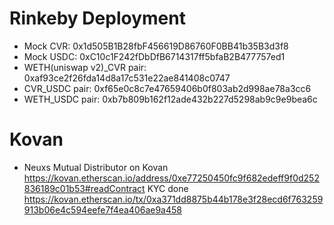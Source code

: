 # Rinkeby Deployment
 - Mock CVR:  0x1d505B1B28fbF456619D86760F0BB41b35B3d3f8
 - Mock USDC: 0xC10c1F242fDbDfB6714317ff5bfaB2B477757ed1
 - WETH(uniswap v2)_CVR pair: 0xaf93ce2f26fda14d8a17c531e22ae841408c0747
 - CVR_USDC pair: 0xf65e0c8c7e47659406b0f803ab2d998ae78a3cc6
 - WETH_USDC pair: 0xb7b809b162f12ade432b227d5298ab9c9e9bea6c

# Kovan
 - Neuxs Mutual Distributor on Kovan
   https://kovan.etherscan.io/address/0xe77250450fc9f682edeff9f0d252836189c01b53#readContract
   KYC done https://kovan.etherscan.io/tx/0xa371dd8875b44b178e3f28ecd6f763259913b06e4c594eefe7f4ea406ae9a458

   